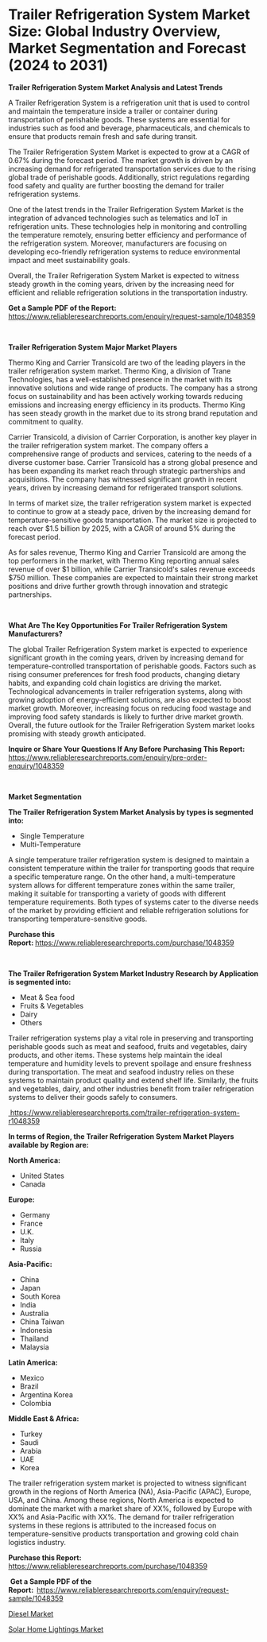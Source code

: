 <p><h1>Trailer Refrigeration System Market Size: Global Industry Overview, Market Segmentation and Forecast (2024 to 2031)</h1></p><p><strong>Trailer Refrigeration System Market Analysis and Latest Trends</strong></p>
<p><p>A Trailer Refrigeration System is a refrigeration unit that is used to control and maintain the temperature inside a trailer or container during transportation of perishable goods. These systems are essential for industries such as food and beverage, pharmaceuticals, and chemicals to ensure that products remain fresh and safe during transit.</p><p>The Trailer Refrigeration System Market is expected to grow at a CAGR of 0.67% during the forecast period. The market growth is driven by an increasing demand for refrigerated transportation services due to the rising global trade of perishable goods. Additionally, strict regulations regarding food safety and quality are further boosting the demand for trailer refrigeration systems.</p><p>One of the latest trends in the Trailer Refrigeration System Market is the integration of advanced technologies such as telematics and IoT in refrigeration units. These technologies help in monitoring and controlling the temperature remotely, ensuring better efficiency and performance of the refrigeration system. Moreover, manufacturers are focusing on developing eco-friendly refrigeration systems to reduce environmental impact and meet sustainability goals.</p><p>Overall, the Trailer Refrigeration System Market is expected to witness steady growth in the coming years, driven by the increasing need for efficient and reliable refrigeration solutions in the transportation industry.</p></p>
<p><strong>Get a Sample PDF of the Report:&nbsp;</strong> <a href="https://www.reliableresearchreports.com/enquiry/request-sample/1048359">https://www.reliableresearchreports.com/enquiry/request-sample/1048359</a></p>
<p>&nbsp;</p>
<p><strong>Trailer Refrigeration System Major Market Players</strong></p>
<p><p>Thermo King and Carrier Transicold are two of the leading players in the trailer refrigeration system market. Thermo King, a division of Trane Technologies, has a well-established presence in the market with its innovative solutions and wide range of products. The company has a strong focus on sustainability and has been actively working towards reducing emissions and increasing energy efficiency in its products. Thermo King has seen steady growth in the market due to its strong brand reputation and commitment to quality.</p><p>Carrier Transicold, a division of Carrier Corporation, is another key player in the trailer refrigeration system market. The company offers a comprehensive range of products and services, catering to the needs of a diverse customer base. Carrier Transicold has a strong global presence and has been expanding its market reach through strategic partnerships and acquisitions. The company has witnessed significant growth in recent years, driven by increasing demand for refrigerated transport solutions.</p><p>In terms of market size, the trailer refrigeration system market is expected to continue to grow at a steady pace, driven by the increasing demand for temperature-sensitive goods transportation. The market size is projected to reach over $1.5 billion by 2025, with a CAGR of around 5% during the forecast period.</p><p>As for sales revenue, Thermo King and Carrier Transicold are among the top performers in the market, with Thermo King reporting annual sales revenue of over $1 billion, while Carrier Transicold's sales revenue exceeds $750 million. These companies are expected to maintain their strong market positions and drive further growth through innovation and strategic partnerships.</p></p>
<p>&nbsp;</p>
<p><strong>What Are The Key Opportunities For Trailer Refrigeration System Manufacturers?</strong></p>
<p><p>The global Trailer Refrigeration System market is expected to experience significant growth in the coming years, driven by increasing demand for temperature-controlled transportation of perishable goods. Factors such as rising consumer preferences for fresh food products, changing dietary habits, and expanding cold chain logistics are driving the market. Technological advancements in trailer refrigeration systems, along with growing adoption of energy-efficient solutions, are also expected to boost market growth. Moreover, increasing focus on reducing food wastage and improving food safety standards is likely to further drive market growth. Overall, the future outlook for the Trailer Refrigeration System market looks promising with steady growth anticipated.</p></p>
<p><strong>Inquire or Share Your Questions If Any Before Purchasing This Report:</strong> <a href="https://www.reliableresearchreports.com/enquiry/pre-order-enquiry/1048359">https://www.reliableresearchreports.com/enquiry/pre-order-enquiry/1048359</a></p>
<p>&nbsp;</p>
<p><strong>Market Segmentation</strong></p>
<p><strong>The Trailer Refrigeration System Market Analysis by types is segmented into:</strong></p>
<p><ul><li>Single Temperature</li><li>Multi-Temperature</li></ul></p>
<p><p>A single temperature trailer refrigeration system is designed to maintain a consistent temperature within the trailer for transporting goods that require a specific temperature range. On the other hand, a multi-temperature system allows for different temperature zones within the same trailer, making it suitable for transporting a variety of goods with different temperature requirements. Both types of systems cater to the diverse needs of the market by providing efficient and reliable refrigeration solutions for transporting temperature-sensitive goods.</p></p>
<p><strong>Purchase this Report:&nbsp;</strong><a href="https://www.reliableresearchreports.com/purchase/1048359">https://www.reliableresearchreports.com/purchase/1048359</a></p>
<p>&nbsp;</p>
<p><strong>The Trailer Refrigeration System Market Industry Research by Application is segmented into:</strong></p>
<p><ul><li>Meat & Sea food</li><li>Fruits & Vegetables</li><li>Dairy</li><li>Others</li></ul></p>
<p><p>Trailer refrigeration systems play a vital role in preserving and transporting perishable goods such as meat and seafood, fruits and vegetables, dairy products, and other items. These systems help maintain the ideal temperature and humidity levels to prevent spoilage and ensure freshness during transportation. The meat and seafood industry relies on these systems to maintain product quality and extend shelf life. Similarly, the fruits and vegetables, dairy, and other industries benefit from trailer refrigeration systems to deliver their goods safely to consumers.</p></p>
<p><a href="https://www.reliableresearchreports.com/trailer-refrigeration-system-r1048359">&nbsp;https://www.reliableresearchreports.com/trailer-refrigeration-system-r1048359</a></p>
<p><strong>In terms of Region, the Trailer Refrigeration System Market Players available by Region are:</strong></p>
<p>
    <p> <strong> North America: </strong>
        <ul>
            <li>United States</li>
            <li>Canada</li>
        </ul>
        </p> 
    <p> <strong> Europe: </strong>
        <ul>
            <li>Germany</li>
            <li>France</li>
            <li>U.K.</li>
            <li>Italy</li>
            <li>Russia</li>
        </ul>
        </p> 
    <p> <strong> Asia-Pacific: </strong>
        <ul>
            <li>China</li>
            <li>Japan</li>
            <li>South Korea</li>
            <li>India</li>
            <li>Australia</li>
            <li>China Taiwan</li>
            <li>Indonesia</li>
            <li>Thailand</li>
            <li>Malaysia</li>
        </ul>
        </p> 
    <p> <strong> Latin America: </strong>
        <ul>
            <li>Mexico</li>
            <li>Brazil</li>
            <li>Argentina Korea</li>
            <li>Colombia</li>
        </ul>
        </p> 
    <p> <strong> Middle East & Africa: </strong>
        <ul>
            <li>Turkey</li>
            <li>Saudi</li>
            <li>Arabia</li>
            <li>UAE</li>
            <li>Korea</li>
        </ul>
    </p>
    </p>
<p><p>The trailer refrigeration system market is projected to witness significant growth in the regions of North America (NA), Asia-Pacific (APAC), Europe, USA, and China. Among these regions, North America is expected to dominate the market with a market share of XX%, followed by Europe with XX% and Asia-Pacific with XX%. The demand for trailer refrigeration systems in these regions is attributed to the increased focus on temperature-sensitive products transportation and growing cold chain logistics industry.</p></p>
<p><strong>Purchase this Report: </strong><a href="https://www.reliableresearchreports.com/purchase/1048359">https://www.reliableresearchreports.com/purchase/1048359</a></p>
<p>&nbsp;<strong>Get a Sample PDF of the Report:&nbsp;&nbsp;</strong><a href="https://www.reliableresearchreports.com/enquiry/request-sample/1048359">https://www.reliableresearchreports.com/enquiry/request-sample/1048359</a></p>
<p><strong></strong></p>
<p><p><a href="https://github.com/gdfhhhj/Market-Research-Report-List-5/blob/main/diesel-market.md">Diesel Market</a></p><p><a href="https://github.com/julyju69/Market-Research-Report-List-4/blob/main/solar-home-lightings-market.md">Solar Home Lightings Market</a></p></p>